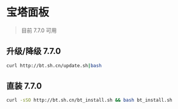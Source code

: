 # 宝塔面板

> 目前 7.7.0 可用

## 升级/降级 7.7.0

```bash
curl http://bt.sh.cn/update.sh|bash
```

## 直装 7.7.0

```bash
curl -sSO http://bt.sh.cn/bt_install.sh && bash bt_install.sh
```

